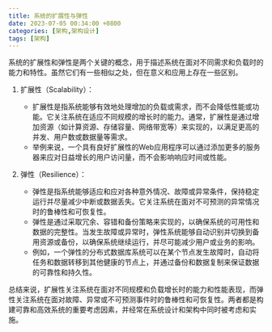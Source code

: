```yaml
---
title: 系统的扩展性与弹性
date: 2023-07-05 00:34:00 +0800
categories: [架构,架构设计]
tags: [架构]
---
```


系统的扩展性和弹性是两个关键的概念，用于描述系统在面对不同需求和负载时的能力和特性。虽然它们有一些相似之处，但在意义和应用上存在一些区别。

1. 扩展性（Scalability）：
    
    - 扩展性是指系统能够有效地处理增加的负载或需求，而不会降低性能或功能。它关注系统在适应不同规模的增长时的能力。通常，扩展性是通过增加资源（如计算资源、存储容量、网络带宽等）来实现的，以满足更高的并发、用户数或数据量等需求。
    - 举例来说，一个具有良好扩展性的Web应用程序可以通过添加更多的服务器来应对日益增长的用户访问量，而不会影响响应时间或性能。
2. 弹性（Resilience）：
    
    - 弹性是指系统能够适应和应对各种意外情况、故障或异常条件，保持稳定运行并尽量减少中断或数据丢失。它关注系统在面对不可预测的异常情况时的鲁棒性和可恢复性。
    - 弹性是通过采取冗余、容错和备份策略来实现的，以确保系统的可用性和数据的完整性。当发生故障或异常时，弹性系统能够自动识别并切换到备用资源或备份，以确保系统继续运行，并尽可能减少用户或业务的影响。
    - 例如，一个弹性的分布式数据库系统可以在某个节点发生故障时，自动将任务和数据转移到其他健康的节点上，并通过备份和数据复制来保证数据的可靠性和持久性。

总结来说，扩展性关注系统在面对不同规模和负载增长时的能力和性能表现，而弹性关注系统在面对故障、异常或不可预测事件时的鲁棒性和可恢复性。两者都是构建可靠和高效系统的重要考虑因素，并经常在系统设计和架构中同时被考虑和实施。